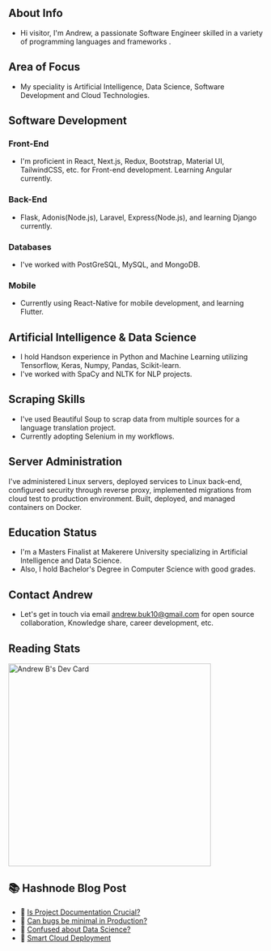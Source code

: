 ## About Info
- Hi visitor, I'm Andrew, a passionate Software Engineer skilled in a variety of programming languages and frameworks .

## Area of Focus
- My speciality is Artificial Intelligence, Data Science, Software Development and Cloud Technologies.

## Software Development

### Front-End
- I'm proficient in React, Next.js, Redux, Bootstrap, Material UI, TailwindCSS, etc. for Front-end development. Learning Angular currently.

### Back-End
- Flask, Adonis(Node.js), Laravel, Express(Node.js), and learning Django currently.

### Databases
- I've worked with PostGreSQL,  MySQL, and MongoDB.

### Mobile
- Currently using React-Native for mobile development, and learning Flutter.

## Artificial Intelligence & Data Science
-  I hold Handson experience in Python and Machine Learning utilizing Tensorflow, Keras, Numpy, Pandas, Scikit-learn.
- I've worked with SpaCy and NLTK for NLP projects.

## Scraping Skills
- I've used Beautiful Soup to scrap data from multiple sources for a language translation project.
- Currently adopting Selenium in my workflows.

## Server Administration
I've administered Linux servers, deployed services to Linux back-end, configured security through reverse proxy, implemented migrations from cloud test to production environment.  Built, deployed, and managed containers on Docker.

## Education Status 
- I'm a Masters Finalist at Makerere University specializing in Artificial Intelligence and Data Science.
- Also, I hold Bachelor's Degree in Computer Science with good grades.

## Contact Andrew
- Let's get in touch via email andrew.buk10@gmail.com for open source collaboration, Knowledge share, career development, etc.

## Reading Stats
<a href="https://app.daily.dev/andrewbuk"><img src="https://api.daily.dev/devcards/8d94f37f368d41dea68ddba7a00d7d5c.png?r=g0q" width="400" alt="Andrew B's Dev Card"/></a>

## :books: Hashnode Blog Post
<!-- HASHNODE:START -->
 - 💫 [Is Project Documentation Crucial?](https://andrewnotes.hashnode.dev/is-project-documentation-relevant)
 - 🌮 [Can bugs be minimal in Production?](https://andrewnotes.hashnode.dev/can-bugs-be-minimal-in-production)
 - 💫 [Confused about Data Science?](https://andrewnotes.hashnode.dev/confused-about-data-science)
 - 🚀 [Smart Cloud Deployment](https://andrewnotes.hashnode.dev/smart-cloud-deployment)<!-- HASHNODE:END -->


<!---
Andrkenya/Andrkenya is a ✨ special ✨ repository because its `README.md` (this file) appears on your GitHub profile.
You can click the Preview link to take a look at your changes.
--->
